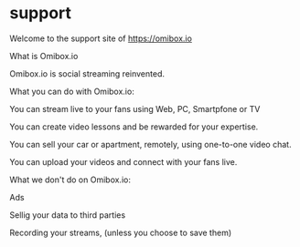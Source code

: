 # support
Welcome to the support site of https://omibox.io

What is Omibox.io

Omibox.io is social streaming reinvented.

What you can do with Omibox.io:

You can stream live to your fans using Web, PC, Smartpfone or TV

You can create video lessons and be rewarded for your expertise.

You can sell your car or apartment, remotely, using one-to-one video chat.

You can upload your videos and connect with your fans live.

What we don't do on Omibox.io:

Ads

Sellig your data to third parties

Recording your streams, (unless you choose to save them)



